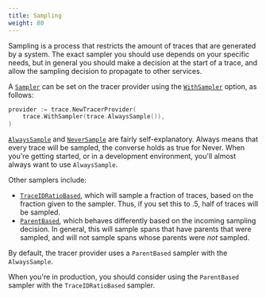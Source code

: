 ```yaml
---
title: Sampling
weight: 80
---
```


Sampling is a process that restricts the amount of traces that are generated by
a system. The exact sampler you should use depends on your specific needs, but
in general you should make a decision at the start of a trace, and allow the
sampling decision to propagate to other services.

A [`Sampler`](https://pkg.go.dev/go.opentelemetry.io/otel/sdk/trace#Sampler) can
be set on the tracer provider using the
[`WithSampler`](https://pkg.go.dev/go.opentelemetry.io/otel/sdk/trace#WithSampler)
option, as follows:

```go
provider := trace.NewTracerProvider(
    trace.WithSampler(trace.AlwaysSample()),
)
```

[`AlwaysSample`](https://pkg.go.dev/go.opentelemetry.io/otel/sdk/trace#AlwaysSample)
and
[`NeverSample`](https://pkg.go.dev/go.opentelemetry.io/otel/sdk/trace#NeverSample)
are fairly self-explanatory. Always means that every trace will be sampled, the
converse holds as true for Never. When you're getting started, or in a
development environment, you'll almost always want to use `AlwaysSample`.

Other samplers include:

- [`TraceIDRatioBased`](https://pkg.go.dev/go.opentelemetry.io/otel/sdk/trace#TraceIDRatioBased),
  which will sample a fraction of traces, based on the fraction given to the
  sampler. Thus, if you set this to .5, half of traces will be sampled.
- [`ParentBased`](https://pkg.go.dev/go.opentelemetry.io/otel/sdk/trace#ParentBased),
  which behaves differently based on the incoming sampling decision. In general,
  this will sample spans that have parents that were sampled, and will not
  sample spans whose parents were _not_ sampled.

By default, the tracer provider uses a `ParentBased` sampler with the
`AlwaysSample`.

When you're in production, you should consider using the `ParentBased` sampler
with the `TraceIDRatioBased` sampler.
